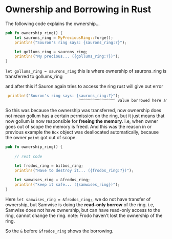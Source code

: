# Ownership and Borrowing in Rust

The following code explains the ownership...

```rust
pub fn ownership_ring() {
    let saurons_ring = MyPreciousRing::forge();
    println!("Souron's ring says: {saurons_ring:?}");

    let gollums_ring = saurons_ring; 
    println!("My precious... ({gollums_ring:?})");
}
```

`let gollums_ring = saurons_ring` this is where ownership of saurons_ring is transferred to gollums_ring

and after this if Sauron again tries to access the ring rust will give out error

```rust
 println!("Souron's ring says: {saurons_ring:?}");
                                ^^^^^^^^^^^^^^^^ value borrowed here after move
```

So this was because the ownership was transferred, now ownership does not mean gollum has a certain permission on the ring, 
but it just means that now gollum is now responsible for __freeing the memory__. i.e, when owner goes out of scope the 
memory is freed. And this was the reason in or previous example the `Box` object was deallocated automatically, because the 
owner `point` got out of scope. 

```rust
pub fn ownership_ring() {
    
    // rest code 
    
    let frodos_ring = bilbos_ring;
    println!("Have to destroy it... ({frodos_ring:?})");

    let samwises_ring = &frodos_ring;
    println!("keep it safe... ({samwises_ring})");
}
```

Here `let samwises_ring = &frodos_ring;`, we do not have transfer of ownership, but Samwise is doing the __read-only borrow__
of the ring. i.e, Samwise does not have ownership, but can have read-only access to the ring, cannot change the ring. note: 
Frodo haven't lost the ownership of the ring. 

So the `&` before `&frodos_ring` shows the borrowing.
